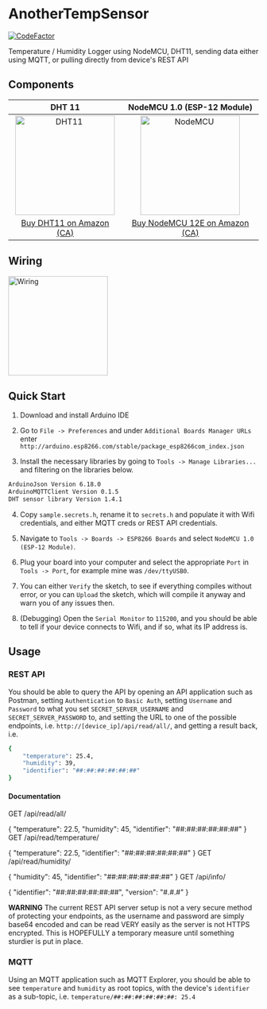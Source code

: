 # AnotherTempSensor

[![CodeFactor](https://www.codefactor.io/repository/github/appdevelopmentandsuch/anothertempsensor/badge)](https://www.codefactor.io/repository/github/appdevelopmentandsuch/anothertempsensor)

Temperature / Humidity Logger using NodeMCU, DHT11, sending data either using MQTT, or pulling directly from device's REST API

## Components

|                                                                   DHT 11                                                                   |                                                         NodeMCU 1.0 (ESP-12 Module)                                                          |
| :----------------------------------------------------------------------------------------------------------------------------------------: | :------------------------------------------------------------------------------------------------------------------------------------------: |
| <img src="https://user-images.githubusercontent.com/22528729/105792674-649c0880-5f4d-11eb-98a0-d07602722df2.jpg" alt="DHT11" width="200"/> | <img src="https://user-images.githubusercontent.com/22528729/105792624-5a7a0a00-5f4d-11eb-8d6b-925c647c68b1.jpg" alt="NodeMCU" width="200"/> |
|             [Buy DHT11 on Amazon (CA)](https://www.amazon.ca/KeeYees-Temperature-Humidity-Single-Bus-Raspberry/dp/B07V5MTQJG/)             |           [Buy NodeMCU 12E on Amazon (CA)](https://www.amazon.ca/KeeYees-Internet-Development-Wireless-Compatible/dp/B07S5Z3VYZ/)            |

## Wiring

<img src="https://user-images.githubusercontent.com/22528729/118985613-356a3680-b944-11eb-891d-28da8cf00c29.png" alt="Wiring" width="200"/>

## Quick Start

1. Download and install Arduino IDE

2. Go to `File -> Preferences` and under `Additional Boards Manager URLs` enter `http://arduino.esp8266.com/stable/package_esp8266com_index.json`

3. Install the necessary libraries by going to `Tools -> Manage Libraries...` and filtering on the libraries below.

```bash
ArduinoJson Version 6.18.0
ArduinoMQTTClient Version 0.1.5
DHT sensor library Version 1.4.1
```

4. Copy `sample.secrets.h`, rename it to `secrets.h` and populate it with Wifi credentials, and either MQTT creds or REST API credentials.

5. Navigate to `Tools -> Boards -> ESP8266 Boards` and select `NodeMCU 1.0 (ESP-12 Module)`.

6. Plug your board into your computer and select the appropriate `Port` in `Tools -> Port`, for example mine was `/dev/ttyUSB0`.

7. You can either `Verify` the sketch, to see if everything compiles without error, or you can `Upload` the sketch, which will compile it anyway and warn you of any issues then.

8. (Debugging) Open the `Serial Monitor` to `115200`, and you should be able to tell if your device connects to Wifi, and if so, what its IP address is.

## Usage

### REST API

You should be able to query the API by opening an API application such as Postman, setting `Authentication` to `Basic Auth`, setting `Username` and `Password` to what you set `SECRET_SERVER_USERNAME` and `SECRET_SERVER_PASSWORD` to, and setting the URL to one of the possible endpoints, i.e. `http://[device_ip]/api/read/all/`, and getting a result back, i.e.

```bash
{
    "temperature": 25.4,
    "humidity": 39,
    "identifier": "##:##:##:##:##:##"
}
```

#### Documentation

GET /api/read/all/

{
"temperature": 22.5,
"humidity": 45,
"identifier": "##:##:##:##:##:##"
}
GET /api/read/temperature/

{
"temperature": 22.5,
"identifier": "##:##:##:##:##:##"
}
GET /api/read/humidity/

{
"humidity": 45,
"identifier": "##:##:##:##:##:##"
}
GET /api/info/

{
"identifier": "##:##:##:##:##:##",
"version": "#.#.#"
}

**WARNING** The current REST API server setup is not a very secure method of protecting your endpoints, as the username and password are simply base64 encoded and can be read VERY easily as the server is not HTTPS encrypted. This is HOPEFULLY a temporary measure until something sturdier is put in place.

### MQTT

Using an MQTT application such as MQTT Explorer, you should be able to see `temperature` and `humidity` as root topics, with the device's `identifier` as a sub-topic, i.e. `temperature/##:##:##:##:##:##: 25.4`
